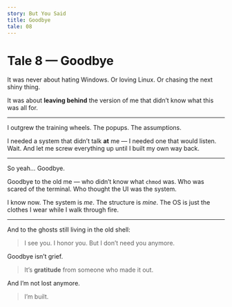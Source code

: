 ```yaml
---
story: But You Said
title: Goodbye
tale: 08
---
```


# Tale 8 — Goodbye

It was never about hating Windows.
Or loving Linux.
Or chasing the next shiny thing.

It was about **leaving behind** the version of me
that didn’t know what this was all for.

---

I outgrew the training wheels.
The popups.
The assumptions.

I needed a system that didn’t talk **at** me —
I needed one that would listen.
Wait.
And let me screw everything up
until I built my own way back.

---

So yeah…
Goodbye.

Goodbye to the old me —
who didn’t know what `chmod` was.
Who was scared of the terminal.
Who thought the UI was the system.

I know now.
The system is *me*.
The structure is *mine*.
The OS is just the clothes I wear while I walk through fire.

---

And to the ghosts still living in the old shell:

> I see you.
> I honor you.
> But I don’t need you anymore.

Goodbye isn’t grief.

> It’s **gratitude**
> from someone who made it out.

And I’m not lost anymore.

> I’m built.
